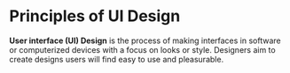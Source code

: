 # Principles of UI Design

**User interface (UI) Design** is the process of making interfaces in software or computerized devices with a focus on looks or style. Designers aim to create designs users will find easy to use and pleasurable. 

